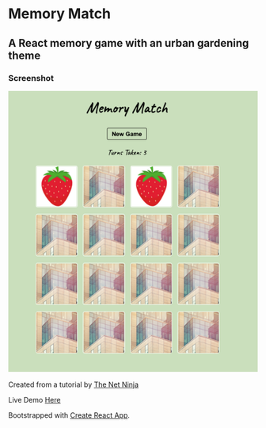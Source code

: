# Memory Match 
## A React memory game with an urban gardening theme

### Screenshot
![Screenshot of game](https://raw.githubusercontent.com/elbowgrrl/React-Memory-Game/master/public/images/Screen%20Shot%20.png)

Created from a tutorial by [The Net Ninja](https://www.youtube.com/channel/UCW5YeuERMmlnqo4oq8vwUpg)

Live Demo [Here](https://react-memory-game-kappa.vercel.app/)

Bootstrapped with [Create React App](https://github.com/facebook/create-react-app).





